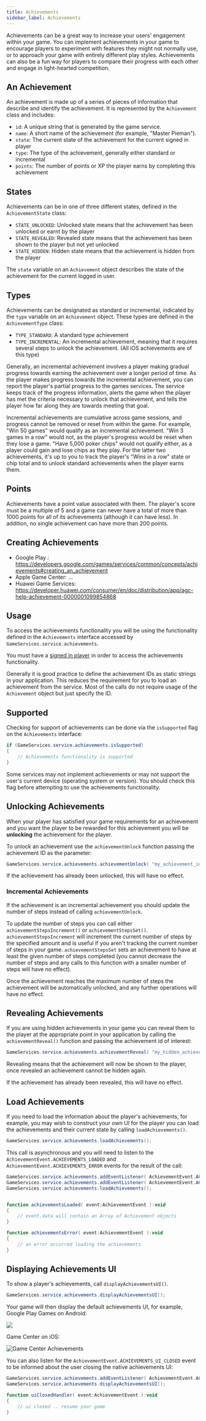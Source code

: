 ```yaml
---
title: Achievements
sidebar_label: Achievements
---
```


Achievements can be a great way to increase your users' engagement within your game. You can implement achievements in your game to encourage players to experiment with features they might not normally use, or to approach your game with entirely different play styles. Achievements can also be a fun way for players to compare their progress with each other and engage in light-hearted competition.


## An Achievement

An achievement is made up of a series of pieces of information that describe and identify the achievement. It is represented by the `Achievement` class and includes:

- `id`: A unique string that is generated by the game service. 
- `name`: A short name of the achievement (for example, "Master Pieman"). 
- `state`: The current state of the achievement for the current signed in player 
- `type`: The type of the achievement, generally either standard or incremental
- `points`: The number of points or XP the player earns by completing this achievement


## States

Achievements can be in one of three different states, defined in the `AchievementState` class:

- `STATE_UNLOCKED`: Unlocked state means that the achievement has been unlocked or earnt by the player
- `STATE_REVEALED`: Revealed state means that the achievement has been shown to the player but not yet unlocked
- `STATE_HIDDEN`: Hidden state means that the achievement is hidden from the player

The `state` variable on an `Achievement` object describes the state of the achievement for the current logged in user.


## Types

Achievements can be designated as standard or incremental, indicated by the `type` variable on an `Achievement` object. These types are defined in the `AchievementType` class:

- `TYPE_STANDARD`: A standard type achievement
- `TYPE_INCREMENTAL`: An incremental achievement, meaning that it requires  several steps to unlock the achievement. (All iOS achievements are of this type)

Generally, an incremental achievement involves a player making gradual progress towards earning the achievement over a longer period of time. As the player makes progress towards the incremental achievement, you can report the player's partial progress to the games services. The service keeps track of the progress information, alerts the game when the player has met the criteria necessary to unlock that achievement, and tells the player how far along they are towards meeting that goal.

Incremental achievements are cumulative across game sessions, and progress cannot be removed or reset from within the game. For example, "Win 50 games" would qualify as an incremental achievement. "Win 3 games in a row" would not, as the player's progress would be reset when they lose a game. "Have 5,000 poker chips" would not qualify either, as a player could gain and lose chips as they play. For the latter two achievements, it's up to you to track the player's "Wins in a row" state or chip total and to unlock standard achievements when the player earns them.


## Points

Achievements have a point value associated with them. The player's score must be a multiple of 5 and a game can never have a total of more than 1000 points for all of its achievements (although it can have less). In addition, no single achievement can have more than 200 points.


## Creating Achievements

- Google Play : https://developers.google.com/games/services/common/concepts/achievements#creating_an_achievement
- Apple Game Center: ...
- Huawei Game Services: https://developer.huawei.com/consumer/en/doc/distribution/app/agc-help-achievement-0000001099854868


## Usage

To access the achievements functionality you will be using the functionality defined in the `Achievements` interface accessed by `GameServices.service.achievements`.

You must have a [signed in player](sign-in.md) in order to access the achievements functionality.

Generally it is good practice to define the achievement IDs as static strings in your application. This reduces the requirement for you to load an achievement from the service. Most of the calls do not require usage of the `Achievement` object but just specify the ID. 


## Supported

Checking for support of achievements can be done via the `isSupported` flag on the `Achievements` interface:

```actionscript
if (GameServices.service.achievements.isSupported)
{
    // Achievements functionality is supported  
}
```

Some services may not implement achievements or may not support the user's current device (operating system or version). You should check this flag before attempting to use the achievements functionality.


## Unlocking Achievements

When your player has satisfied your game requirements for an achievement and you want the player to be rewarded for this achievement you will be **unlocking** the achievement for the player.

To unlock an achievement use the `achievementUnlock` function passing the achievement ID as the parameter:

```actionscript
GameServices.service.achievements.achievementUnlock( "my_achievement_id" );
```

If the achievement has already been unlocked, this will have no effect.


### Incremental Achievements

If the achievement is an incremental achievement you should update the number of steps instead of calling `achievementUnlock`.

To update the number of steps you can call either `achievementStepsIncrement()` or `achievementStepsSet()`. `achievementStepsIncrement` will increment the current number of steps by the specified amount and is useful if you aren't tracking the current number of steps in your game. `achievementStepsSet` sets an achievement to have at least the given number of steps completed (you cannot decrease the number of steps and any calls to this function with a smaller number of steps will have no effect).

Once the achievement reaches the maximum number of steps the achievement will be automatically unlocked, and any further operations will have no effect.



## Revealing Achievements

If you are using hidden achievements in your game you can reveal them to the player at the appropriate point in your application by calling the `achievementReveal()` function and passing the achievement id of interest:

```actionscript
GameServices.service.achievements.achievementReveal( "my_hidden_achievement_id" );
```

Revealing means that the achievement will now be shown to the player, once revealed an achievement cannot be hidden again.

If the achievement has already been revealed, this will have no effect.



## Load Achievements

If you need to load the information about the player's achievements, for example, you may wish to construct your own UI for the player you can load the achievements and their current state by calling `loadAchievements()`.

```actionscript
GameServices.service.achievements.loadAchievements();
```

This call is asynchronous and you will need to listen to the `AchievementEvent.ACHIEVEMENTS_LOADED` and `AchievementEvent.ACHIEVEMENTS_ERROR` events for the result of the call:

```actionscript
GameServices.service.achievements.addEventListener( AchievementEvent.ACHIEVEMENTS_LOADED, achievementsLoaded );
GameServices.service.achievements.addEventListener( AchievementEvent.ACHIEVEMENTS_ERROR, achievementsError );
GameServices.service.achievements.loadAchievements();


function achievementsLoaded( event:AchievementEvent ):void 
{
    // event.data will contain an Array of Achievement objects
}

function achievementsError( event:AchievementEvent ):void 
{
    // an error occurred loading the achievements
}
```


## Displaying Achievements UI

To show a player's achievements, call `displayAchievementsUI()`. 

```actionscript
GameServices.service.achievements.displayAchievementsUI();
```

Your game will then display the default achievements UI, for example, Google Play Games on Android: 

![](images/googleplay_achievements_achievementsUI.png)


Game Center on iOS:

![Game Center Achievements](images/gamecenter-showui-achievements.png)


You can also listen for the `AchievementEvent.ACHIEVEMENTS_UI_CLOSED` event to be informed about the user closing the native achievements UI:

```actionscript
GameServices.service.achievements.addEventListener( AchievementEvent.ACHIEVEMENTS_UI_CLOSED, uiClosedHandler );
GameServices.service.achievements.displayAchievementsUI();

function uiClosedHandler( event:AchievementEvent ):void 
{
    // ui closed .. resume your game
}
```




